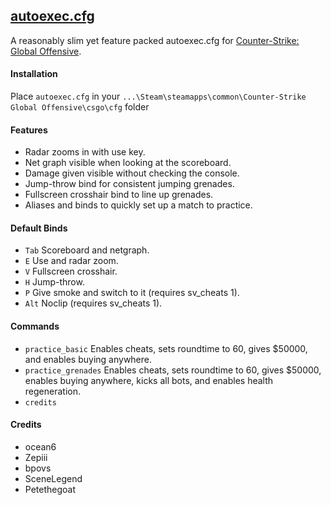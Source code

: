 ## [autoexec.cfg](https://raw.githubusercontent.com/Petethegoat/csgo-autoexec/master/autoexec.cfg)
A reasonably slim yet feature packed autoexec.cfg for [Counter-Strike: Global Offensive](http://counter-strike.net).

#### Installation
Place `autoexec.cfg` in your `...\Steam\steamapps\common\Counter-Strike Global Offensive\csgo\cfg` folder

#### Features
- Radar zooms in with use key.
- Net graph visible when looking at the scoreboard.
- Damage given visible without checking the console.
- Jump-throw bind for consistent jumping grenades.
- Fullscreen crosshair bind to line up grenades.
- Aliases and binds to quickly set up a match to practice.

#### Default Binds
- `Tab` Scoreboard and netgraph.
- `E` Use and radar zoom.
- `V` Fullscreen crosshair.
- `H` Jump-throw.
- `P` Give smoke and switch to it (requires sv_cheats 1).
- `Alt` Noclip (requires sv_cheats 1).

#### Commands
- `practice_basic` Enables cheats, sets roundtime to 60, gives $50000, and enables buying anywhere.
- `practice_grenades` Enables cheats, sets roundtime to 60, gives $50000, enables buying anywhere, kicks all bots, and enables health regeneration.
- `credits`

#### Credits
- ocean6
- Zepiii
- bpovs
- SceneLegend
- Petethegoat
